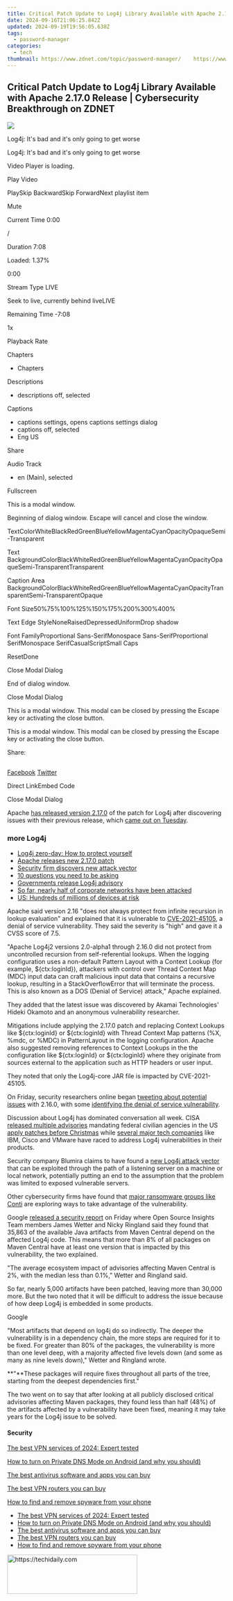 ```yaml
---
title: Critical Patch Update to Log4j Library Available with Apache 2.17.0 Release | Cybersecurity Breakthrough on ZDNET
date: 2024-09-16T21:06:25.842Z
updated: 2024-09-19T19:56:05.630Z
tags:
  - password-manager
categories:
  - tech
thumbnail: https://www.zdnet.com/topic/password-manager/    https://www.zdnet.com/a/img/resize/e3bbd669dd97fe9909e7182c999f89be71428d24/2019/04/03/9b318728-bf96-4c85-9130-0655cc6a31f9/apache-web-server-logo.png?width=170&height=128&fit=crop&format=pjpg&auto=webp
---
```


## Critical Patch Update to Log4j Library Available with Apache 2.17.0 Release | Cybersecurity Breakthrough on ZDNET

![](https://www.zdnet.com/a/img/resize/635b68ab579c07867b881a368f252860f4e43a93/2021/12/15/2387d6fb-c15a-4555-9e7b-efe8155ed89b/20211214-danny-beth-log4.jpg?auto=webp&fit=cover&height=482&width=856)

Log4j: It's bad and it's only going to get worse

Log4j: It's bad and it's only going to get worse

Video Player is loading.

Play Video

PlaySkip BackwardSkip ForwardNext playlist item

Mute

Current Time 0:00

/

Duration 7:08

Loaded: 1.37%

0:00

Stream Type LIVE

Seek to live, currently behind liveLIVE

Remaining Time \-7:08

1x

Playback Rate

Chapters

* Chapters

Descriptions

* descriptions off, selected

Captions

* captions settings, opens captions settings dialog
* captions off, selected
* Eng US

Share

Audio Track

* en (Main), selected

Fullscreen

This is a modal window.

Beginning of dialog window. Escape will cancel and close the window.

TextColorWhiteBlackRedGreenBlueYellowMagentaCyanOpacityOpaqueSemi-Transparent

Text BackgroundColorBlackWhiteRedGreenBlueYellowMagentaCyanOpacityOpaqueSemi-TransparentTransparent

Caption Area BackgroundColorBlackWhiteRedGreenBlueYellowMagentaCyanOpacityTransparentSemi-TransparentOpaque

Font Size50%75%100%125%150%175%200%300%400%

Text Edge StyleNoneRaisedDepressedUniformDrop shadow

Font FamilyProportional Sans-SerifMonospace Sans-SerifProportional SerifMonospace SerifCasualScriptSmall Caps

ResetDone

Close Modal Dialog

End of dialog window.

Close Modal Dialog

This is a modal window. This modal can be closed by pressing the Escape key or activating the close button.

This is a modal window. This modal can be closed by pressing the Escape key or activating the close button.

Share: 

## 

[Facebook](https://www.facebook.com/sharer/sharer.php?u=https%3A%2F%2Fwww.zdnet.com%2Fvideo%2Flog4j-its-bad-and-its-only-going-to-get-worse%2F&title= "Facebook") [Twitter](https://twitter.com/intent/tweet?original%5Freferer=https%3A%2F%2Fabout.twitter.com%2Fresources%2Fbuttons&text=&tw%5Fp=tweetbutton&url=https%3A%2F%2Fwww.zdnet.com%2Fvideo%2Flog4j-its-bad-and-its-only-going-to-get-worse%2F "Twitter") 

Direct LinkEmbed Code

Close Modal Dialog

Apache [has released version 2.17.0](https://logging.apache.org/log4j/2.x/security.html) of the patch for Log4j after discovering issues with their previous release, which [came out on Tuesday](https://www.zdnet.com/article/second-log4j-vulnerability-found-apache-log4j-2-16-0-released/). 

### more Log4j

* [Log4j zero-day: How to protect yourself](https://www.zdnet.com/article/log4j-zero-day-flaw-what-you-need-to-know-and-how-to-protect-yourself/)
* [Apache releases new 2.17.0 patch](https://www.zdnet.com/article/apache-releases-new-2-17-0-patch-for-log4j-to-solve-denial-of-service-vulnerability/)
* [Security firm discovers new attack vector](https://www.zdnet.com/article/security-firm-blumira-discovers-major-new-log4j-attack-vector/)
* [10 questions you need to be asking](https://www.zdnet.com/article/log4j-flaw-10-questions-you-should-be-asking/)
* [Governments release Log4j advisory](https://www.zdnet.com/article/cisa-cybersecurity-centers-from-australia-nz-uk-and-canada-release-log4j-advisory/)
* [So far, nearly half of corporate networks have been attacked](https://www.zdnet.com/article/log4j-flaw-nearly-half-of-corporate-networks-have-been-targeted-by-attackers-trying-to-use-this-vulnerability/)
* [US: Hundreds of millions of devices at risk](https://www.zdnet.com/article/log4j-flaw-puts-hundreds-of-millions-of-devices-at-risk-says-us-cybersecurity-agency/)

Apache said version 2.16 "does not always protect from infinite recursion in lookup evaluation" and explained that it is vulnerable to [CVE-2021-45105](https://cve.mitre.org/cgi-bin/cvename.cgi?name=CVE-2021-45105), a denial of service vulnerability. They said the severity is "high" and gave it a CVSS score of 7.5\. 

"Apache Log4j2 versions 2.0-alpha1 through 2.16.0 did not protect from uncontrolled recursion from self-referential lookups. When the logging configuration uses a non-default Pattern Layout with a Context Lookup (for example, ${ctx:loginId}), attackers with control over Thread Context Map (MDC) input data can craft malicious input data that contains a recursive lookup, resulting in a StackOverflowError that will terminate the process. This is also known as a DOS (Denial of Service) attack," Apache explained. 

They added that the latest issue was discovered by Akamai Technologies' Hideki Okamoto and an anonymous vulnerability researcher. 

Mitigations include applying the 2.17.0 patch and replacing Context Lookups like ${ctx:loginId} or ${ctx:loginId} with Thread Context Map patterns (%X, %mdc, or %MDC) in PatternLayout in the logging configuration. Apache also suggested removing references to Context Lookups in the the configuration like ${ctx:loginId} or ${ctx:loginId} where they originate from sources external to the application such as HTTP headers or user input. 

They noted that only the Log4j-core JAR file is impacted by CVE-2021-45105\. 

On Friday, security researchers online began [tweeting about potential issues](https://twitter.com/vxunderground/status/1471943986705281029?ref%5Fsrc=twsrc%5Etfw%7Ctwcamp%5Etweetembed%7Ctwterm%5E1471943986705281029%7Ctwgr%5E%7Ctwcon%5Es1%5F&ref%5Furl=https%3A%2F%2Fwww.bleepingcomputer.com%2Fnews%2Fsecurity%2Fupgraded-to-log4j-216-surprise-theres-a-217-fixing-dos%2F) with 2.16.0, with some [identifying the denial of service vulnerability](https://issues.apache.org/jira/browse/LOG4J2-3230). 

Discussion about Log4j has dominated conversation all week. CISA [released multiple advisories](https://www.zdnet.com/article/cisa-orders-federal-agencies-to-mitigate-log4j-vulnerabilities-in-emergency-directive/) mandating federal civilian agencies in the US [apply patches before Christmas](https://www.zdnet.com/article/cisa-orders-federal-civilian-agencies-to-patch-log4j-vulnerability-by-december-24/) while [several major tech companies](https://www.zdnet.com/article/vmware-patches-critical-non-log4j-flaw-as-ibm-cisco-release-log4j-fixes/) like IBM, Cisco and VMware have raced to address Log4j vulnerabilities in their products. 

Security company Blumira claims to have found a [new Log4j attack vector](https://www.blumira.com/analysis-log4shell-local-trigger/) that can be exploited through the path of a listening server on a machine or local network, potentially putting an end to the assumption that the problem was limited to exposed vulnerable servers. 

Other cybersecurity firms have found that [major ransomware groups like Conti](https://www.zdnet.com/article/conti-ransomware-attacking-vmware-vcenter-servers-through-log4j-vulnerability/) are exploring ways to take advantage of the vulnerability. 

Google [released a security report](https://security.googleblog.com/2021/12/understanding-impact-of-apache-log4j.html) on Friday where Open Source Insights Team members James Wetter and Nicky Ringland said they found that 35,863 of the available Java artifacts from Maven Central depend on the affected Log4j code. This means that more than 8% of all packages on Maven Central have at least one version that is impacted by this vulnerability, the two explained. 

"The average ecosystem impact of advisories affecting Maven Central is 2%, with the median less than 0.1%," Wetter and Ringland said. 

So far, nearly 5,000 artifacts have been patched, leaving more than 30,000 more. But the two noted that it will be difficult to address the issue because of how deep Log4j is embedded in some products. 

Google

"Most artifacts that depend on log4j do so indirectly. The deeper the vulnerability is in a dependency chain, the more steps are required for it to be fixed. For greater than 80% of the packages, the vulnerability is more than one level deep, with a majority affected five levels down (and some as many as nine levels down)," Wetter and Ringland wrote. 

**"**These packages will require fixes throughout all parts of the tree, starting from the deepest dependencies first." 

The two went on to say that after looking at all publicly disclosed critical advisories affecting Maven packages, they found less than half (48%) of the artifacts affected by a vulnerability have been fixed, meaning it may take years for the Log4j issue to be solved. 

#### Security

[The best VPN services of 2024: Expert tested](https://www.zdnet.com/article/best-vpn/ "The best VPN services of 2024: Expert tested")

[How to turn on Private DNS Mode on Android (and why you should)](https://www.zdnet.com/article/how-to-turn-on-private-dns-mode-on-android-and-why-you-should/ "How to turn on Private DNS Mode on Android (and why you should)")

[The best antivirus software and apps you can buy](https://www.zdnet.com/article/best-antivirus/ "The best antivirus software and apps you can buy")

[The best VPN routers you can buy](https://www.zdnet.com/article/best-vpn-router/ "The best VPN routers you can buy")

[How to find and remove spyware from your phone](https://www.zdnet.com/article/how-to-find-and-remove-spyware-from-your-phone/ "How to find and remove spyware from your phone")

* [The best VPN services of 2024: Expert tested](https://www.zdnet.com/article/best-vpn/ "The best VPN services of 2024: Expert tested")
* [How to turn on Private DNS Mode on Android (and why you should)](https://www.zdnet.com/article/how-to-turn-on-private-dns-mode-on-android-and-why-you-should/ "How to turn on Private DNS Mode on Android (and why you should)")
* [The best antivirus software and apps you can buy](https://www.zdnet.com/article/best-antivirus/ "The best antivirus software and apps you can buy")
* [The best VPN routers you can buy](https://www.zdnet.com/article/best-vpn-router/ "The best VPN routers you can buy")
* [How to find and remove spyware from your phone](https://www.zdnet.com/article/how-to-find-and-remove-spyware-from-your-phone/ "How to find and remove spyware from your phone")

<ins class="adsbygoogle"
     style="display:block"
     data-ad-format="autorelaxed"
     data-ad-client="ca-pub-7571918770474297"
     data-ad-slot="1223367746"></ins>

<ins class="adsbygoogle"
     style="display:block"
     data-ad-client="ca-pub-7571918770474297"
     data-ad-slot="8358498916"
     data-ad-format="auto"
     data-full-width-responsive="true"></ins>



<!-- affiliate ads begin -->
<a href="https://laganoo.pxf.io/c/5597632/1484940/16446" target="_top" id="1484940">
  <img src="//a.impactradius-go.com/display-ad/16446-1484940" border="0" alt="https://techidaily.com" width="300" height="90"/>
</a>
<img height="0" width="0" src="https://laganoo.pxf.io/i/5597632/1484940/16446" style="position:absolute;visibility:hidden;" border="0" />
<!-- affiliate ads end -->

